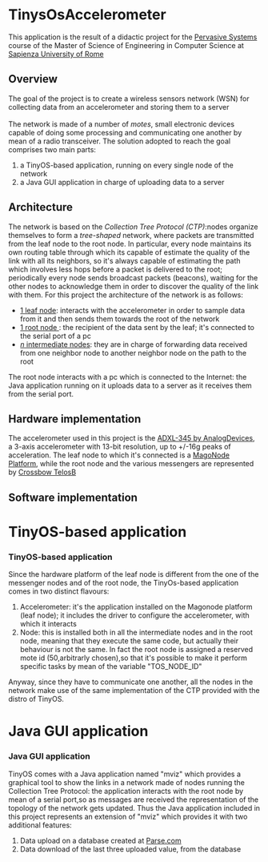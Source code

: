 # TinysOsAccelerometer
 <p>
 This application is the result of a didactic project for the 
 <a href="http://ru1.cti.gr/~ichatz/index.php/Site/PervasiveSystems">
 Pervasive Systems</a> course of the Master of Science of
 Engineering in Computer Science at <a href="http://cclii.dis.uniroma1.it/?q=it/msecs">Sapienza University of Rome</a></p>
 
 <h2>Overview</h2>
 <p>The goal of the project is to create a wireless sensors network (WSN) for collecting data from an accelerometer and storing them to a server<br><br>
 The network is made of a number of <i>motes</i>, small electronic devices capable of doing some processing and communicating one another by mean of a radio transceiver.
 The solution adopted to reach the goal comprises two main parts:
 <ol type="1">
 <li> a TinyOS-based application, running on every single node of the network
 <li> a Java GUI application in charge of uploading data to a server
 </ol>  
 </p>
 <h2>Architecture</h2>
 <p> The network is based on the <i>Collection Tree Protocol (CTP)</i>:nodes organize themselves to form a <i>tree-shaped</i> network, where packets are transmitted from the leaf node to the root node. In particular, every node maintains its own routing table
 through which its capable of estimate the quality of the link with all its neighbors, so it's always capable of estimating the path which involves less hops before a packet is delivered to the root;
 periodically every node sends broadcast packets (beacons), waiting for the other nodes to acknowledge them in order to discover the quality of the link with them.
 For this project the architecture of the network is as follows: 
 <ul>
 <li> <u>1 leaf node</u>: interacts with the accelerometer in order to sample data from it and then sends them towards the root of the network</li>
 <li> <u>1 root node </u>: the recipient of the data sent by the leaf; it's connected to the serial port of a pc</li>
 <li> <u><i>n</i> intermediate nodes</u>: they are in charge of forwarding data received from one neighbor node to another neighbor node on the path to the root</li>
 </ul>
 The root node interacts with a pc which is connected to the Internet: the Java application running on it uploads data to a server as it receives them from the serial port.
 </p>
 <h2>Hardware implementation</h2>
 <p>
 The accelerometer used in this project is the <a href="http://www.analog.com/en/products/mems/mems-accelerometers/adxl345.html#product-overview">ADXL-345 by AnalogDevices</a>, a 3-axis accelerometer with 13-bit resolution, up to +/-16g peaks of acceleration. 
 The leaf node to which it's connected is a <a href="http://www.wsense.it/?p=158">MagoNode Platform</a>, while the
 root node and the various messengers are represented by <a href="https://www.google.it/url?sa=t&rct=j&q=&esrc=s&source=web&cd=1&cad=rja&uact=8&ved=0CCEQFjAAahUKEwjEtLLIz4vIAhVI_nIKHcQuBMI&url=http%3A%2F%2Fwww.willow.co.uk%2FTelosB_Datasheet.pdf&usg=AFQjCNEdsZ8RCsxFTT5e4otj-0cxDVyjfA&sig2=aCFXqqXgc4FxPS4z-ZtR3w">Crossbow TelosB</a>   
 </p>
 <h2>Software implementation</h2>
 <h1>TinyOS-based application</h1>
 <h3>TinyOS-based application</h3>
 <p>Since the hardware platform of the leaf node is different from the one of the messenger nodes and of the root node, the TinyOs-based application comes in two distinct flavours:
 <ol type="1">
 <li>Accelerometer: it's the application installed on the Magonode platform (leaf node); it includes the driver to configure the accelerometer, with which it interacts</li>
 <li>Node: this is installed both in all the intermediate nodes and in the root node, meaning that they execute the same code, but actually their behaviour is not the same.
 In fact the root node is assigned a reserved mote id (50,arbitrarly chosen),so that it's possible to make it perform specific tasks by mean of the variable "TOS_NODE_ID"</li>
 </ol>
 Anyway, since they have to communicate one another, all the nodes in the network make use of the same implementation of the CTP provided with the distro of TinyOS.
 </p>
 <h1>Java GUI application</h1>
 <h3>Java GUI application</h3>
 <p>
 TinyOS comes with a Java application named "mviz" which provides a graphical tool to show the links in a network made of nodes running the Collection Tree Protocol:
 the application interacts with the root node by mean of a serial port,so as messages are received the representation of the topology of the network gets updated.
 Thus the Java application included in this project represents an extension of "mviz" which provides it with two additional features:
 <ol type="1">
 <li>Data upload on a database created at <a href="www.parse.com">Parse.com</a></li>
 <li>Data download of the last three uploaded value, from the database</li>
 </ol>
 </p>
  
 
 

